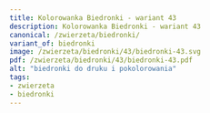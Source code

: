 ```yaml
---
title: Kolorowanka Biedronki - wariant 43
description: Kolorowanka Biedronki - wariant 43
canonical: /zwierzeta/biedronki/
variant_of: biedronki
image: /zwierzeta/biedronki/43/biedronki-43.svg
pdf: /zwierzeta/biedronki/43/biedronki-43.pdf
alt: "biedronki do druku i pokolorowania"
tags:
- zwierzeta
- biedronki
---
```

